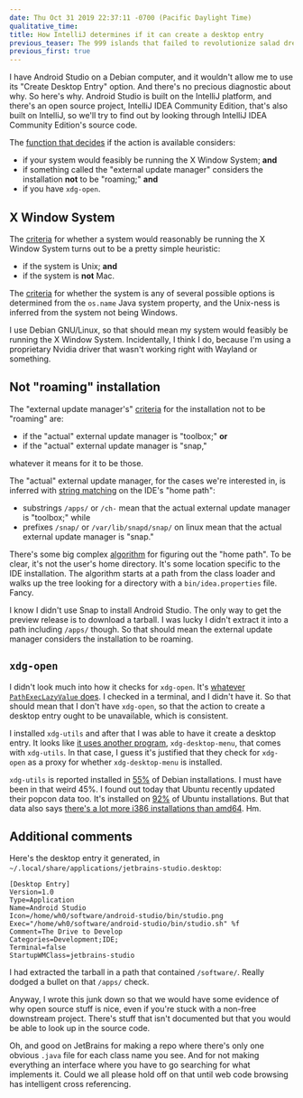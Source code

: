```yaml
---
date: Thu Oct 31 2019 22:37:11 -0700 (Pacific Daylight Time)
qualitative_time: 
title: How IntelliJ determines if it can create a desktop entry
previous_teaser: The 999 islands that failed to revolutionize salad dressing
previous_first: true
---
```

I have Android Studio on a Debian computer, and it wouldn't allow me to use its "Create Desktop Entry" option.
And there's no precious diagnostic about why.
So here's why.
Android Studio is built on the IntelliJ platform, and there's an open source project, IntelliJ IDEA Community Edition, that's also built on IntelliJ, so we'll try to find out by looking through IntelliJ IDEA Community Edition's source code.

The [function that decides](https://github.com/JetBrains/intellij-community/blob/2676bd6deb8e98426ca9cdc0225eb093fee65069/platform/platform-impl/src/com/intellij/ide/actions/CreateDesktopEntryAction.java#L46) if the action is available considers:

- if your system would feasibly be running the X Window System; **and**
- if something called the "external update manager" considers the installation **not** to be "roaming;" **and**
- if you have `xdg-open`.

## X Window System

The [criteria](https://github.com/JetBrains/intellij-community/blob/2676bd6deb8e98426ca9cdc0225eb093fee65069/platform/util/src/com/intellij/openapi/util/SystemInfo.java#L79) for whether a system would reasonably be running the X Window System turns out to be a pretty simple heuristic:

- if the system is Unix; **and**
- if the system is **not** Mac.

The [criteria](https://github.com/JetBrains/intellij-community/blob/2676bd6deb8e98426ca9cdc0225eb093fee65069/platform/util-rt/src/com/intellij/openapi/util/SystemInfoRt.java#L15-L20) for whether the system is any of several possible options is determined from the `os.name` Java system property, and the Unix-ness is inferred from the system not being Windows.

I use Debian GNU/Linux, so that should mean my system would feasibly be running the X Window System.
Incidentally, I think I do, because I'm using a proprietary Nvidia driver that wasn't working right with Wayland or something.

## Not "roaming" installation

The "external update manager's" [criteria](https://github.com/JetBrains/intellij-community/blob/2676bd6deb8e98426ca9cdc0225eb093fee65069/platform/platform-impl/src/com/intellij/openapi/updateSettings/impl/ExternalUpdateManager.java#L46) for the installation not to be "roaming" are:

- if the "actual" external update manager is "toolbox;" **or**
- if the "actual" external update manager is "snap,"

whatever it means for it to be those.

The "actual" external update manager, for the cases we're interested in, is inferred with [string matching](https://github.com/JetBrains/intellij-community/blob/2676bd6deb8e98426ca9cdc0225eb093fee65069/platform/platform-impl/src/com/intellij/openapi/updateSettings/impl/ExternalUpdateManager.java#L46) on the IDE's "home path":

- substrings `/apps/` or `/ch-` mean that the actual external update manager is "toolbox;" while
- prefixes `/snap/` or `/var/lib/snapd/snap/` on linux mean that the actual external update manager is "snap."

There's some big complex [algorithm](https://github.com/JetBrains/intellij-community/blob/2676bd6deb8e98426ca9cdc0225eb093fee65069/platform/util/src/com/intellij/openapi/application/PathManager.java#L139-L177) for figuring out the "home path".
To be clear, it's not the user's home directory.
It's some location specific to the IDE installation.
The algorithm starts at a path from the class loader and walks up the tree looking for a directory with a `bin/idea.properties` file.
Fancy.

I know I didn't use Snap to install Android Studio.
The only way to get the preview release is to download a tarball.
I was lucky I didn't extract it into a path including `/apps/` though.
So that should mean the external update manager considers the installation to be roaming.

## `xdg-open`

I didn't look much into how it checks for `xdg-open`.
It's [whatever `PathExecLazyValue` does](https://github.com/JetBrains/intellij-community/blob/2676bd6deb8e98426ca9cdc0225eb093fee65069/platform/util/src/com/intellij/openapi/util/SystemInfo.java#L97-L100).
I checked in a terminal, and I didn't have it.
So that should mean that I don't have `xdg-open`, so that the action to create a desktop entry ought to be unavailable, which is consistent.

I installed `xdg-utils` and after that I was able to have it create a desktop entry.
It looks like [it uses another program](https://github.com/JetBrains/intellij-community/blob/2676bd6deb8e98426ca9cdc0225eb093fee65069/platform/platform-impl/src/com/intellij/ide/actions/CreateDesktopEntryAction.java#L158-L159), `xdg-desktop-menu`, that comes with `xdg-utils`.
In that case, I guess it's justified that they check for `xdg-open` as a proxy for whether `xdg-desktop-menu` is installed.

`xdg-utils` is reported installed in [55%](https://qa.debian.org/popcon.php?package=xdg-utils) of Debian installations.
I must have been in that weird 45%.
I found out today that Ubuntu recently updated their popcon data too.
It's installed on [92%](https://popcon.ubuntu.com/main/by_inst) of Ubuntu installations.
But that data also says [there's a lot more i386 installations than amd64](https://popcon.ubuntu.com/).
Hm.

## Additional comments

Here's the desktop entry it generated, in `~/.local/share/applications/jetbrains-studio.desktop`:

```
[Desktop Entry]
Version=1.0
Type=Application
Name=Android Studio
Icon=/home/wh0/software/android-studio/bin/studio.png
Exec="/home/wh0/software/android-studio/bin/studio.sh" %f
Comment=The Drive to Develop
Categories=Development;IDE;
Terminal=false
StartupWMClass=jetbrains-studio
```

I had extracted the tarball in a path that contained `/software/`.
Really dodged a bullet on that `/apps/` check.

Anyway, I wrote this junk down so that we would have some evidence of why open source stuff is nice, even if you're stuck with a non-free downstream project.
There's stuff that isn't documented but that you would be able to look up in the source code.

Oh, and good on JetBrains for making a repo where there's only one obvious `.java` file for each class name you see.
And for not making everything an interface where you have to go searching for what implements it.
Could we all please hold off on that until web code browsing has intelligent cross referencing.

